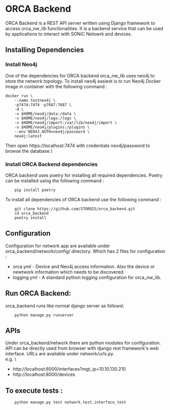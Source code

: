# ORCA Backend
ORCA Backend is a REST API server written using Django framework to access orca_nw_lib functionalities. It is a backend service that can be used by applications to interact with SONiC Netowrk and devices.
## Installing Dependencies
### Install Neo4j
One of the dependencies for ORCA backend orca_nw_lib uses neo4j to store the network topology. To install neo4j easiest is to run Neo4j Docker image in container with the following command :
        
    docker run \
        --name testneo4j \
        -p7474:7474 -p7687:7687 \
        -d \
        -v $HOME/neo4j/data:/data \
        -v $HOME/neo4j/logs:/logs \
        -v $HOME/neo4j/import:/var/lib/neo4j/import \
        -v $HOME/neo4j/plugins:/plugins \
        --env NEO4J_AUTH=neo4j/password \
        neo4j:latest
Then open https://localhost:7474 with credentials neo4j/password to browse the database.\
### Install ORCA Backend dependencies
ORCA backend uses poetry for installing all required dependencies. Poetry can be installed using the following command :
        
        pip install poetry

To install all dependencies of ORCA backend use the following command :
        
        git clone https://github.com/STORDIS/orca_backend.git
        cd orca_backend
        poetry install

## Configuration
Configuration for network app are available under orca_backend/network/config/ directory.
Which has 2 files for configuration :
- orca.yml - Device and Neo4j access information. Also the device or newtwork information which needs to be discovered.
- logging.yml - A standard python logging configuration for orca_nw_lib.

## Run ORCA Backend:
orca_backend runs like normal django server as follows\

        python manage.py runserver

## APIs
Under orca_backend/network there are python modules for configuration.
API can be directly used from browser with django rest framework's web interface. URLs are available under network/urls.py.\
e.g. \
- http://localhost:8000/interfaces?mgt_ip=10.10.130.210
- http://localhost:8000/devices


## To execute tests :
        python manage.py test network.test.interface_test